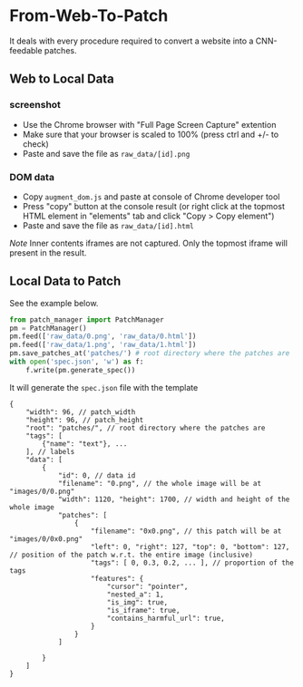 # From-Web-To-Patch
It deals with every procedure required to convert a website into a CNN-feedable patches.

## Web to Local Data

### screenshot

* Use the Chrome browser with "Full Page Screen Capture" extention
* Make sure that your browser is scaled to 100% (press ctrl and +/- to check)
* Paste and save the file as `raw_data/[id].png`

### DOM data

* Copy `augment_dom.js` and paste at console of Chrome developer tool
* Press "copy" button at the console result (or right click at the topmost HTML element in "elements" tab and click "Copy > Copy element")
* Paste and save the file as `raw_data/[id].html`

*Note* Inner contents iframes are not captured. Only the topmost iframe will present in the result.

## Local Data to Patch

See the example below.

```python
from patch_manager import PatchManager
pm = PatchManager()
pm.feed(['raw_data/0.png', 'raw_data/0.html'])
pm.feed(['raw_data/1.png', 'raw_data/1.html'])
pm.save_patches_at('patches/') # root directory where the patches are
with open('spec.json', 'w') as f:
    f.write(pm.generate_spec())
```
It will generate the `spec.json` file with the template

```
{
    "width": 96, // patch_width
    "height": 96, // patch_height
    "root": "patches/", // root directory where the patches are
    "tags": [
        {"name": "text"}, ...
    ], // labels
    "data": [
        {
            "id": 0, // data id
            "filename": "0.png", // the whole image will be at "images/0/0.png"
            "width": 1120, "height": 1700, // width and height of the whole image
            "patches": [
                {
                    "filename": "0x0.png", // this patch will be at "images/0/0x0.png"
                    "left": 0, "right": 127, "top": 0, "bottom": 127, // position of the patch w.r.t. the entire image (inclusive)
                    "tags": [ 0, 0.3, 0.2, ... ], // proportion of the tags
                    "features": {
                        "cursor": "pointer",
                        "nested_a": 1,
                        "is_img": true,
                        "is_iframe": true,
                        "contains_harmful_url": true, 
                    }
                }
            ]

        }
    ]
}
```
